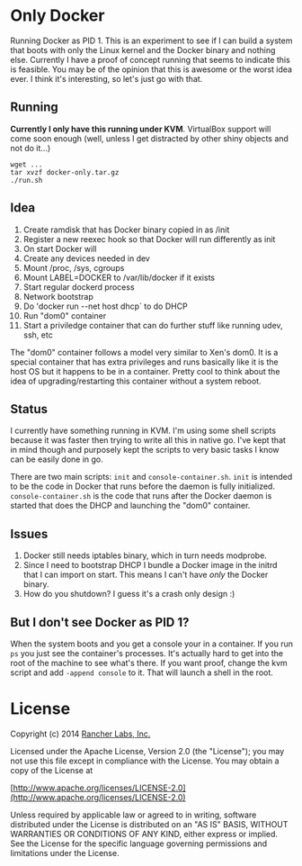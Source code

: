 # Only Docker

Running Docker as PID 1.  This is an experiment to see if I can build a system that boots with only the Linux kernel and the Docker binary and nothing else.  Currently I have a proof of concept running that seems to indicate this is feasible.  You may be of the opinion that this is awesome or the worst idea ever.  I think it's interesting, so let's just go with that.

## Running

**Currently I only have this running under KVM**.  VirtualBox support will come soon enough (well, unless I get distracted by other shiny objects and not do it...)
```
wget ...
tar xvzf docker-only.tar.gz
./run.sh
```

## Idea

1. Create ramdisk that has Docker binary copied in as /init
1. Register a new reexec hook so that Docker will run differently as init
1. On start Docker will
  1. Create any devices needed in dev
  1. Mount /proc, /sys, cgroups
  1. Mount LABEL=DOCKER to /var/lib/docker if it exists
  1. Start regular dockerd process
1. Network bootstrap
  1. Do 'docker run --net host dhcp` to do DHCP
1. Run "dom0" container
  1. Start a priviledge container that can do further stuff like running udev, ssh, etc

The "dom0" container follows a model very similar to Xen's dom0.  It is a special container that has extra privileges and runs basically like it is the host OS but it happens to be in a container.  Pretty cool to think about the idea of upgrading/restarting this container without a system reboot.

## Status

I currently have something running in KVM.  I'm using some shell scripts because it was faster then trying to write all this in native go.  I've kept that in mind though and purposely kept the scripts to very basic tasks I know can be easily done in go.

There are two main scripts: `init` and `console-container.sh`.  `init` is intended to be the code in Docker that runs before the daemon is fully initialized.  `console-container.sh` is the code that runs after the Docker daemon is started that does the DHCP and launching the "dom0" container.

## Issues

1. Docker still needs iptables binary, which in turn needs modprobe.
1. Since I need to bootstrap DHCP I bundle a Docker image in the initrd that I can import on start.  This means I can't have *only* the Docker binary.
1. How do you shutdown?  I guess it's a crash only design :)

## But I don't see Docker as PID 1?

When the system boots and you get a console your in a container.  If you run `ps` you just see the container's processes.  It's actually hard to get into the root of the machine to see what's there.  If you want proof, change the kvm script and add `-append console` to it.  That will launch a shell in the root.

# License
Copyright (c) 2014 [Rancher Labs, Inc.](http://rancher.com)

Licensed under the Apache License, Version 2.0 (the "License");
you may not use this file except in compliance with the License.
You may obtain a copy of the License at

[http://www.apache.org/licenses/LICENSE-2.0](http://www.apache.org/licenses/LICENSE-2.0)

Unless required by applicable law or agreed to in writing, software
distributed under the License is distributed on an "AS IS" BASIS,
WITHOUT WARRANTIES OR CONDITIONS OF ANY KIND, either express or implied.
See the License for the specific language governing permissions and
limitations under the License.
